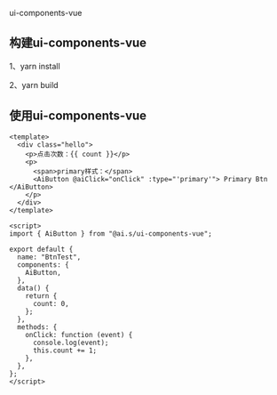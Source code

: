 ui-components-vue

## 构建ui-components-vue

1、yarn install

2、yarn build


## 使用ui-components-vue

```vue
<template>
  <div class="hello">
    <p>点击次数：{{ count }}</p>
    <p>
      <span>primary样式：</span>
      <AiButton @aiClick="onClick" :type="'primary'"> Primary Btn </AiButton>
    </p>
  </div>
</template>

<script>
import { AiButton } from "@ai.s/ui-components-vue";

export default {
  name: "BtnTest",
  components: {
    AiButton,
  },
  data() {
    return {
      count: 0,
    };
  },
  methods: {
    onClick: function (event) {
      console.log(event);
      this.count += 1;
    },
  },
};
</script>

```